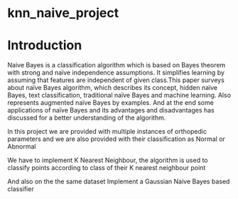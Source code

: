 # knn_naive_project
# Introduction
Naive Bayes is a classification algorithm which is based on Bayes theorem with strong and naïve independence assumptions. It simplifies learning by assuming that features are independent of given class.This paper surveys about naïve Bayes algorithm, which describes its concept, hidden naïve Bayes, text classification, traditional naïve Bayes and machine learning. Also represents augmented naïve Bayes by examples. And at the end some applications of naïve Bayes and its advantages and disadvantages has discussed for a better understanding of the algorithm.

In this project we are provided with multiple instances of orthopedic parameters and we are also provided with their classification as Normal or Abnormal

We have to implement K Nearest Neighbour, the algorithm is used to classify points according to class of their K nearest neighbour point

And also on the the same dataset Implement a Gaussian Naive Bayes based classifier
